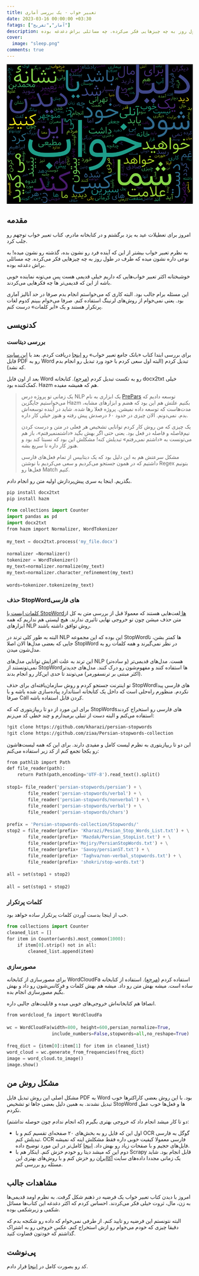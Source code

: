```yaml
---
title: تعبیر خواب - یک بررسی آماری
date: 2023-03-16 00:00:00 +03:30
fatags: ["آمار","تفریح"]
description: امروز برای تعطیلات عید به یزد برگشتم و در کتابخانه مادرم، کتاب تعبیر خواب توجهم رو جلب کرد. به نظرم تعبیر خواب بیشتر از این که آینده فرد رو نشون بده، گذشته رو نشون میده! به نوعی داره نشون میده که طرف در طول روز به چه چیزهایی فکر می‌کرده. چه مسائلی براش دغدغه بوده. 
cover:
  image: "sleep.png"
comments: true
---
```


![](sleep.png)
## مقدمه
امروز برای تعطیلات عید به یزد برگشتم و در کتابخانه مادرم، کتاب تعبیر خواب توجهم رو جلب کرد. 

به نظرم تعبیر خواب بیشتر از این که آینده فرد رو نشون بده، گذشته رو نشون میده! به نوعی داره نشون میده که طرف در طول روز به چه چیزهایی فکر می‌کرده. چه مسائلی براش دغدغه بوده. 

خوشبختانه اکثر تعبیر خواب‌هایی که داریم خیلی قدیمی هست پس می‌تونه نماینده خوبی باشه از این که قدیمی‌تر ها چه فکرهایی می‌کردند. 

این مسئله برام جالب بود. البته کاری که می‌خواستم انجام بدم صرفا در حد آنالیز آماری بود. یعنی نمی‌خوام از روش‌های لرنینگ استفاده کنم. صرفا می‌خوام ببینم کدوم لغات پرتکرار هستند و یک «ابر کلمات» درست کنم. 

## کدنویسی
### بررسی دیتاست
برای بررسی ابتدا کتاب «بانک جامع تعبیر خواب» رو [اینجا](https://persianpdf.com/book/%D8%AF%D8%A7%D9%86%D9%84%D9%88%D8%AF-%DA%A9%D8%AA%D8%A7%D8%A8-%D8%A8%D8%A7%D9%86%DA%A9-%D8%AC%D8%A7%D9%85%D8%B9-%D8%AA%D8%B9%D8%A8%DB%8C%D8%B1-%D8%AE%D9%88%D8%A7%D8%A8/) دریافت کردم. بعد با [این سایت](https://www.ilovepdf.com/) فایل PDF رو به Word تبدیل کردم (البته اول سعی کردم با خود ورد تبدیل رو انجام بدم که نشد). 

بعد از اون فایل Word رو به تکست تبدیل کردم ([مرجع](https://stackoverflow.com/questions/36001482/read-doc-file-with-python)). کتابخانه docx2txt خیلی کمک‌کننده بود. Hazm هم که همیشه مفیده. 

> یک زمانی تو پروژه درس NLP یک ابزاری به نام [PrePars](https://github.com/pam-lab/PrePars) توسعه دادیم که می‌خواستیم جایگزین Hazm بکنیم علتش هم این بود که هضم و ابزارهای مشابه، مدت‌هاست که توسعه داده نمیشن. پروژه فعلا رها شده. شاید در آینده توسعه‌اش بدم. نمی‌دونم. الان چیزی در حدود ۶۰ درصدش پیش رفته و هنوز خیلی کار داره. 
> 
> یک چیزی که من روش کار کردم توانایی تشخیص هر فعلی در متن و درست کردن نیم‌فاصله و فاصله در فعل بود. یعنی حتی اگر بهش بگید «داشتمنمیرفتم»، باز هم می‌تونست به «داشتم نمی‌رفتم» تبدیلش کنه! مشکلش این بود که نسبتا کند بود و هنوز کار داره تا سریع بشه. 
> 
> مشکل سرعتش هم به این دلیل بود که یک دیتابیس از تمام فعل‌های فارسی داشتیم که در همون جستجو می‌کردیم و سعی می‌کردیم با نوشتن Regex بتونیم فعل‌ها رو Match کنیم. 
> 
بگذریم. اینجا یه سری پیش‌پردازش اولیه متن رو انجام دادم.

```bash
pip install docx2txt
pip install hazm
```

```python
from collections import Counter
import pandas as pd
import docx2txt
from hazm import Normalizer, WordTokenizer

my_text = docx2txt.process('my_file.docx')

normalizer =Normalizer()
tokenizer = WordTokenizer()
my_text=normalizer.normalize(my_text)
my_text=normalizer.character_refinement(my_text)

words=tokenizer.tokenize(my_text)

```

### حذف StopWordهای فارسی
[کلمات ایست یا StopWordها ](https://en.wikipedia.org/wiki/Stop_word)لغت‌هایی هستند که معمولا قبل از بررسی متن به کل از متن حذف میشن چون تو خروجی نهایی تاثیری ندارند. هیچ لیستی هم نداریم که همه ابزارهای NLP روش توافق داشته باشند. 

البته به طور کلی ترند در NLP این بوده که این مجموعه StopWordها کمتر بشن، تا جایی که بعضی مدل‌ها الان اصلا StopWord در نظر نمی‌گیرند و همه کلمات رو به مدل‌شون میدن. 

این ترند به علت افزایش توانایی مدل‌های NLP هست. مدل‌های قدیمی‌تر (و ساده‌تر) نمی‌تونستند از StopWordها استفاده کنند و مفهوم‌شون رو درک کنند. مدل‌های جدید‌تر (اکثر مبتنی بر ترنسفورمر) می‌تونند تا حدی این‌کار رو انجام بدند. 

تو اینترنت جستجو کردم و روش سازمان‌یافته‌ای برای حذف StopWordهای فارسی پیدا نکردم. منظورم راه‌حلی است که داخل یک کتابخانه استاندارد پیاده‌سازی شده باشه و با صرفا Call کردن قابل استفاده باشه. 

برای این مورد از دو تا ریپازیتوری که که StopWordsهای فارسی رو استخراج کردند استفاده می‌کنم و البته دست از تنبلی برمیدارم و چند خطی کد می‌زنم:

```bash
!git clone https://github.com/kharazi/persian-stopwords
!git clone https://github.com/ziaa/Persian-stopwords-collection
```

این دو تا ریپازیتوری به نظرم لیست کامل و مفیدی دارند. برای این که همه لیست‌هاشون رو یکجا تجمع کنم از کد زیر استفاده می‌کنم:

```python
from pathlib import Path
def file_reader(path):
    return Path(path,encoding='UTF-8').read_text().split()

stop1= file_reader('persian-stopwords/persian') + \
        file_reader('persian-stopwords/verbal') + \
        file_reader('persian-stopwords/nonverbal') + \
        file_reader('persian-stopwords/verbal') + \
        file_reader('persian-stopwords/chars')
        
prefix = 'Persian-stopwords-collection/Stopwords/'
stop2 = file_reader(prefix+ 'Kharazi/Pesian_Stop_Words_List.txt') + \
        file_reader(prefix+ 'Mazdak/Persian_StopList.txt') + \
        file_reader(prefix+'Mojiry/PersianStopWords.txt') + \
        file_reader(prefix+ 'Savoy/persianST.txt') + \
        file_reader(prefix+ 'Taghva/non-verbal_stopwords.txt') + \
        file_reader(prefix+ 'shokri/stop-words.txt')

all = set(stop1 + stop2)

all = set(stop1 + stop2)
```

### کلمات پرتکرار
خب از اینجا بدست آوردن کلمات پرتکرار ساده خواهد بود. 

```python
from collections import Counter
cleaned_list = []
for item in Counter(words).most_common(1000):
    if item[0].strip() not in all:
		cleaned_list.append(item)
```

### مصورسازی
برای مصورسازی از کتابخانه WordCloudFa استفاده کردم ([مرجع](https://virgool.io/Software/%DA%86%DA%AF%D9%88%D9%86%D9%87-%D8%A8%D8%A7-%D9%BE%D8%A7%DB%8C%D8%AA%D9%88%D9%86-%D8%A7%D8%A8%D8%B1%D9%90-%DA%A9%D9%84%D9%85%D8%A7%D8%AA-%D9%81%D8%A7%D8%B1%D8%B3%DB%8C-%D8%A8%D8%B3%D8%A7%D8%B2%DB%8C%D9%85-r71olebo3tgk)). استفاده از کتابخانه ساده است. میشه بهش متن رو داد. میشه هم بهش کلمات و فرکانس‌شون رو داد و بهش بگیم مصورسازی انجام بده. 

انصافا هم کتابخانه‌اش خروجی‌های خوبی میده و قابلیت‌های جالبی داره. 

```python
from wordcloud_fa import WordCloudFa

wc = WordCloudFa(width=800, height=600,persian_normalize=True,
                 include_numbers=False,stopwords=all,no_reshape=True)

freq_dict = {item[0]:item[1] for item in cleaned_list}
word_cloud = wc.generate_from_frequencies(freq_dict)
image = word_cloud.to_image()
image.show()
```

## مشکل روش من
مشکل اصلی این روش تبدیل فایل PDF به Word بود. با این روش بعضی کاراکترها خوب تبدیل نشدند. به همین دلیل بعضی‌ جاها تو تشخیص StopWord ها و فعل‌ها خوب عمل نکردم.

دو تا کار میشد انجام داد که خروجی بهتری بگیرم (که انجام ندادم چون حوصله نداشتم):
- اول این که فایل رو به بخش‌های ۲۰ صفحه‌ای تقسیم کنم و با OCR گوگل به فارسی تبدیلش کنم. OCR فارسی معمولا کیفیت خوبی داره فقط مشکلش اینه که نمیشه فایل‌های حجیم و با صفحات زیاد رو بهش داد. [اینجا](https://modiriran.ir/%D8%AA%D8%A8%D8%AF%DB%8C%D9%84-%D8%B9%DA%A9%D8%B3-%D9%85%D8%AA%D9%86-%DA%AF%D9%88%DA%AF%D9%84-ocr/) کامل‌تر در این مورد توضیح داده. 
- دوم این که میشد دیتا رو خودم خزش کنم. اینکار هم با Scrapy قابل انجام بود. شاید یک زمانی مجددا داده‌های سایت [آکاایران](http://tabirkhab.akairan.com/) رو خزش کنم و با روش‌های بهتری این مسئله رو بررسی کنم. 

## مشاهدات جالب
امروز با دیدن کتاب تعبیر خواب یک فرضیه در ذهنم شکل گرفت. به نظرم اومد قدیمی‌ها به زن، مال، ثروت خیلی فکر می‌کردند. احساس کردم که اکثر دغدغه این کتاب‌ها مسائل شکمی و زیرشکمی بوده. 

البته نتونستم این فرضیه رو تایید کنم. از طرفی نمی‌خوام که داده رو شکنجه بدم که دقیقا چیزی که خودم می‌خوام  رو ازش استخراج کنم. عکس خروجی رو به اشتراک گذاشتم که خودتون قضاوت کنید. 

## پی‌نوشت
کد رو بصورت کامل در [اینجا](https://github.com/pourmand1376/Notebooks/blob/main/Sleep_Analysis.ipynb) قرار دادم. 
